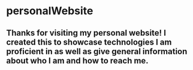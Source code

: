 # personalWebsite

## Thanks for visiting my personal website! I created this to showcase technologies I am proficient in as well as give general information about who I am and how to reach me.
